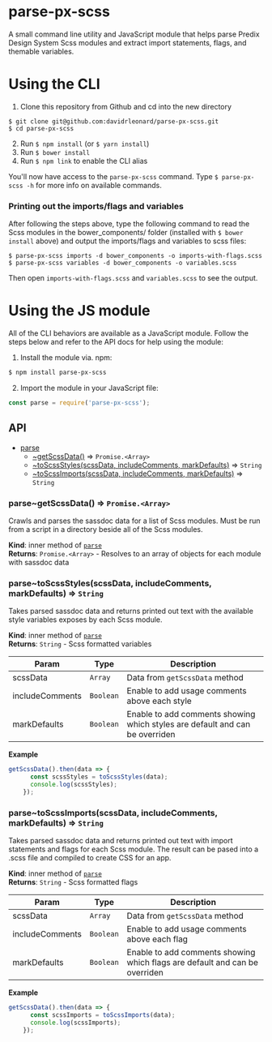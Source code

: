 parse-px-scss
====================

A small command line utility and JavaScript module that helps parse Predix Design System Scss modules and extract import statements, flags, and themable variables.

# Using the CLI

1. Clone this repository from Github and cd into the new directory

```
$ git clone git@github.com:davidrleonard/parse-px-scss.git
$ cd parse-px-scss
```

2. Run `$ npm install` (or `$ yarn install`)
3. Run `$ bower install`
4. Run `$ npm link` to enable the CLI alias

You'll now have access to the `parse-px-scss` command. Type `$ parse-px-scss -h` for more info on available commands.

### Printing out the imports/flags and variables

After following the steps above, type the following command to read the Scss modules in the bower_components/ folder (installed with `$ bower install` above) and output the imports/flags and variables to scss files:

```
$ parse-px-scss imports -d bower_components -o imports-with-flags.scss
$ parse-px-scss variables -d bower_components -o variables.scss
```

Then open `imports-with-flags.scss` and `variables.scss` to see the output.

# Using the JS module

All of the CLI behaviors are available as a JavaScript module. Follow the steps below and refer to the API docs for help using the module:

1. Install the module via. npm:

```bash
$ npm install parse-px-scss
```

2. Import the module in your JavaScript file:

```js
const parse = require('parse-px-scss');
```
## API

* [parse](#module_parse)
    * [~getScssData()](#module_parse..getScssData) ⇒ <code>Promise.&lt;Array&gt;</code>
    * [~toScssStyles(scssData, includeComments, markDefaults)](#module_parse..toScssStyles) ⇒ <code>String</code>
    * [~toScssImports(scssData, includeComments, markDefaults)](#module_parse..toScssImports) ⇒ <code>String</code>

### parse~getScssData() ⇒ <code>Promise.&lt;Array&gt;</code>
Crawls and parses the sassdoc data for a list of Scss modules. Must be run
from a script in a directory beside all of the Scss modules.

**Kind**: inner method of [<code>parse</code>](#module_parse)  
**Returns**: <code>Promise.&lt;Array&gt;</code> - Resolves to an array of objects for each module
                          with sassdoc data  
<a name="module_parse..toScssStyles"></a>

### parse~toScssStyles(scssData, includeComments, markDefaults) ⇒ <code>String</code>
Takes parsed sassdoc data and returns printed out text with the available
style variables exposes by each Scss module.

**Kind**: inner method of [<code>parse</code>](#module_parse)  
**Returns**: <code>String</code> - Scss formatted variables  

| Param | Type | Description |
| --- | --- | --- |
| scssData | <code>Array</code> | Data from `getScssData` method |
| includeComments | <code>Boolean</code> | Enable to add usage comments above each style |
| markDefaults | <code>Boolean</code> | Enable to add comments showing which styles                                   are default and can be overriden |

**Example**  
```js
getScssData().then(data => {
      const scssStyles = toScssStyles(data);
      console.log(scssStyles);
    });
```
<a name="module_parse..toScssImports"></a>

### parse~toScssImports(scssData, includeComments, markDefaults) ⇒ <code>String</code>
Takes parsed sassdoc data and returns printed out text with import statements
and flags for each Scss module. The result can be pased into a .scss file
and compiled to create CSS for an app.

**Kind**: inner method of [<code>parse</code>](#module_parse)  
**Returns**: <code>String</code> - Scss formatted flags  

| Param | Type | Description |
| --- | --- | --- |
| scssData | <code>Array</code> | Data from `getScssData` method |
| includeComments | <code>Boolean</code> | Enable to add usage comments above each flag |
| markDefaults | <code>Boolean</code> | Enable to add comments showing which flags                                   are default and can be overriden |

**Example**  
```js
getScssData().then(data => {
      const scssImports = toScssImports(data);
      console.log(scssImports);
    });
```
